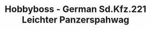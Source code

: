 ---
layout: product
title: "Hobbyboss - German Sd.Kfz.221 Leichter Panzerspahwag"
price: "TBA" 
desc: "N/A"
img_path: "/assets/img/HB83812.jpg"
brand: "N/A"
available: false
special_offer: false
new: false
soon: false
cat: "010000"
subcat: "013500"
subsubcat: "0N/A"
sifra: "HB83812"
popular: true
---